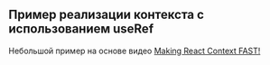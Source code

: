 ## Пример реализации контекста с использованием useRef

Небольшой пример на основе видео [Making React Context FAST!][1]

[1]: https://youtu.be/ZKlXqrcBx88 'https://youtu.be/ZKlXqrcBx88'
